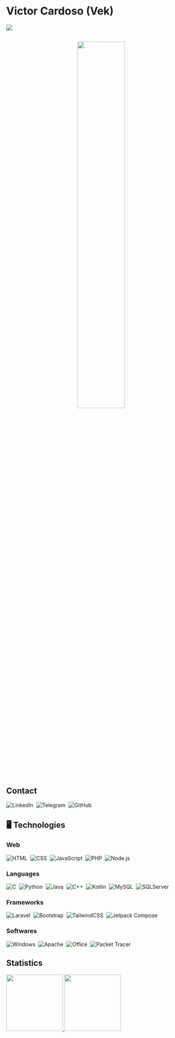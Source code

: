 # Victor Cardoso (Vek)


<img src="https://readme-typing-svg.herokuapp.com/?lines=Victor%20Cardoso;Vek;Back-End%20Developer;18%20Years%20Old;Studying%20System%20Development&font=MonaSans&center=true&width=750&height=120&color=FFD700&vCenter=true&size=45%22">


##

<div align="center">
    <img style="height: 50%; width: 50%;" src="https://giffiles.alphacoders.com/215/215837.gif">
</div>

##


## Contact
![LinkedIn](https://img.shields.io/badge/-LinkedIn-05122A?style=flat&logo=linkedin)&nbsp;
![Telegram](https://img.shields.io/badge/-Telegram-05122A?style=flat&logo=telegram)&nbsp;
![GitHub](https://img.shields.io/badge/-GitHub-05122A?style=flat&logo=github)&nbsp;




## 🖥️ Technologies
### Web
![HTML](https://img.shields.io/badge/-HTML-05122A?style=flat&logo=HTML5)&nbsp;
![CSS](https://img.shields.io/badge/-CSS-05122A?style=flat&logo=CSS3&logoColor=1572B6)&nbsp;
![JavaScript](https://img.shields.io/badge/-JavaScript-05122A?style=flat&logo=javascript)&nbsp;
![PHP](https://img.shields.io/badge/-PHP-05122A?style=flat&logo=php)&nbsp;
![Node.js](https://img.shields.io/badge/-Node.js-05122A?style=flat&logo=node.js)&nbsp;

### Languages
![C](https://img.shields.io/badge/-C-05122A?style=flat&logo=c)&nbsp;
![Python](https://img.shields.io/badge/-Python-05122A?style=flat&logo=Python)&nbsp;
![Java](https://img.shields.io/badge/-Java-05122A?style=flat&logo=java)&nbsp;
![C++](https://img.shields.io/badge/-C++-05122A?style=flat&logo=cplusplus)&nbsp;
![Kotlin](https://img.shields.io/badge/-Kotlin-05122A?style=flat&logo=kotlin)&nbsp;
![MySQL](https://img.shields.io/badge/-MySQL-05122A?style=flat&logo=mysql)&nbsp;
![SQLServer](https://img.shields.io/badge/-SQLServer-05122A?style=flat&logo=microsoftsqlserver)&nbsp;

### Frameworks
![Laravel](https://img.shields.io/badge/-Laravel-05122A?style=flat&logo=laravel)&nbsp;
![Bootstrap](https://img.shields.io/badge/-Bootstrap-05122A?style=flat&logo=bootstrap)&nbsp;
![TailwindCSS](https://img.shields.io/badge/-TailwindCSS-05122A?style=flat&logo=TailwindCSS)&nbsp;
![Jetpack Compose](https://img.shields.io/badge/-JetpackCompose-05122A?style=flat&logo=JetpackCompose)&nbsp;

### Softwares
![Windows](https://img.shields.io/badge/-Windows-05122A?style=flat&logo=windows)&nbsp;
![Apache](https://img.shields.io/badge/Apache-05122A?style=flat&logo=apache)&nbsp;
![Office](https://img.shields.io/badge/-Office-05122A?style=flat&logo=windows)&nbsp;
![Packet Tracer](https://img.shields.io/badge/-PacketTracer-05122A?style=flat&logo=cisco)&nbsp;




<!-- Estatisticas -->
## Statistics
  <a href="#statistics">
    <img height="150em" src="https://github-readme-stats.vercel.app/api?username=vek03&show_icons=true&theme=dark&include_all_commits=true&count_private=true&icon_color=34b1eb&title_color=34EBC9&text_color=ffffff"/>
  <img height="150em" src="https://github-readme-stats.vercel.app/api/top-langs/?username=vek03&layout=compact&langs_count=7&theme=dark&title_color=34EBC9"/>
  </a>

<!--
- 🔭 I’m currently working on ...
- 🌱 I’m currently learning ...
- 👯 I’m looking to collaborate on ...
- 🤔 I’m looking for help with ...
- 💬 Ask me about ...
- 📫 How to reach me: ...
- 😄 Pronouns: ...
- ⚡ Fun fact: ...
-->
